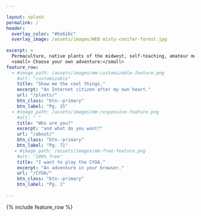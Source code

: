 ```yaml
---

layout: splash
permalink: /
header:
  overlay_color: "#5e616c"
  overlay_image: /assets/images/WEB misty-conifer-forest.jpg
 
excerpt: >
  Permaculture, native plants of the midwest, self-teaching, amateur makes, and enthusiastic bullshit. Welcome to my corner of the Internet!<br />
  <small> Choose your own adventure:</small>
feature_row:
  - #image_path: /assets/images/mm-customizable-feature.png
    #alt: "customizable"
    title: "Show me the cool things."
    excerpt: "An Internet citizen after my own heart."
    url: "/plants/"
    btn_class: "btn--primary"
    btn_label: "Pg. 15"
  - #image_path: /assets/images/mm-responsive-feature.png
    #alt: " "
    title: "Who are you?"
    excerpt: "and what do you want?"
    url: "/about/"
    btn_class: "btn--primary"
    btn_label: "Pg. 71"
   - #image_path: /assets/images/mm-free-feature.png
    #alt: "100% free"
    title: "I want to play the CYOA."
    excerpt: "An adventure in your browser."
    url: "/CYOA/"
    btn_class: "btn--primary"
    btn_label: "Pg. 1" 
    
---
```


{% include feature_row %}
